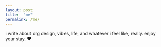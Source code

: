 ```yaml
---
layout: post
title:  "me"
permalink: /me/
---
```


i write about org design, vibes, life, and whatever i feel like, really. enjoy your stay. ♥